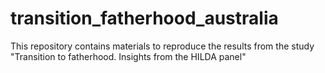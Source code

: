 # transition_fatherhood_australia
This repository contains materials to reproduce the results from the study "Transition to fatherhood. Insights from the HILDA panel"
